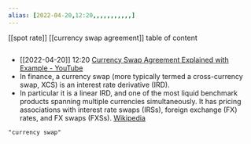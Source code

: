 ```yaml
---
alias: [2022-04-20,12:20,,,,,,,,,,,]
---
```

[[spot rate]] [[currency swap agreement]]
table of content
```toc
```

- [[2022-04-20]] 12:20 [Currency Swap Agreement Explained with Example - YouTube](https://www.youtube.com/watch?v=znZ311jkBzA)
- In finance, a currency swap (more typically termed a cross-currency swap, XCS) is an interest rate derivative (IRD).
- In particular it is a linear IRD, and one of the most liquid benchmark products spanning multiple currencies simultaneously. It has pricing associations with interest rate swaps (IRSs), foreign exchange (FX) rates, and FX swaps (FXSs).
 [Wikipedia](https://en.wikipedia.org/wiki/Currency%20swap)
```query
"currency swap"
```